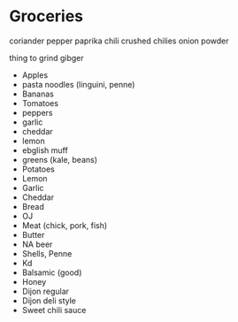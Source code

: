 # Groceries

coriander
pepper
paprika
chili
crushed chilies
onion powder

thing to grind gibger




- Apples
- pasta noodles (linguini, penne)
- Bananas
- Tomatoes
- peppers
- garlic
- cheddar
- lemon
- ebglish muff
- greens (kale, beans)
- Potatoes
- Lemon
- Garlic
- Cheddar
- Bread
- OJ
- Meat (chick, pork, fish)
- Butter
- NA beer
- Shells, Penne
- Kd
- Balsamic (good)
- Honey
- Dijon regular
- Dijon deli style
- Sweet chili sauce
